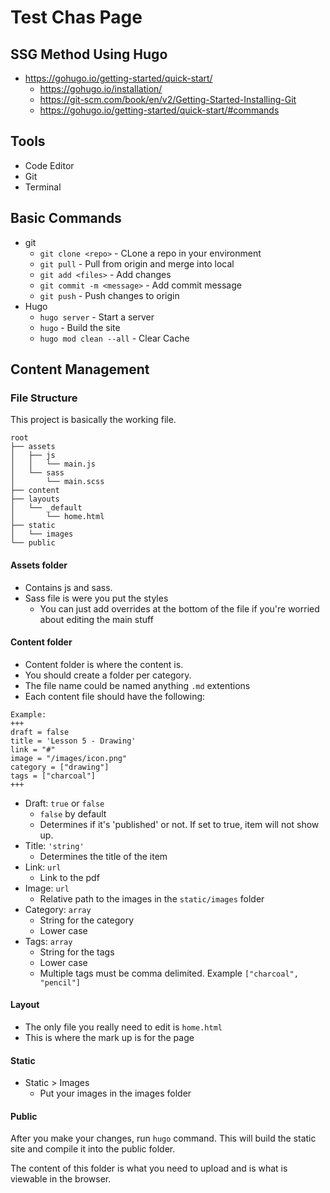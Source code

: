 # Test Chas Page

## SSG Method Using Hugo

- https://gohugo.io/getting-started/quick-start/
  - https://gohugo.io/installation/
  - https://git-scm.com/book/en/v2/Getting-Started-Installing-Git
  - https://gohugo.io/getting-started/quick-start/#commands
    
## Tools

- Code Editor
- Git
- Terminal

## Basic Commands

- git
  - `git clone <repo>` - CLone a repo in your environment
  - `git pull` - Pull from origin and merge into local
  - `git add <files>` - Add changes
  - `git commit -m <message>` - Add commit message
  - `git push` - Push changes to origin
- Hugo
  - `hugo server` - Start a server
  - `hugo` - Build the site
  - `hugo mod clean --all` - Clear Cache


## Content Management

### File Structure

This project is basically the working file.

```
root
├── assets
│   ├── js
│   │   └── main.js
│   └── sass
│       └── main.scss
├── content
├── layouts
│   └── _default
│       └── home.html
├── static
│   └── images
└── public
```

#### Assets folder 

- Contains js and sass. 
- Sass file is were you put the styles
  - You can just add overrides at the bottom of the file if you're worried about editing the main stuff

#### Content folder

- Content folder is where the content is. 
- You should create a folder per category.
- The file name could be named anything `.md` extentions
- Each content file should have the following:
  
```
Example:
+++
draft = false
title = 'Lesson 5 - Drawing'
link = "#"
image = "/images/icon.png"
category = ["drawing"]
tags = ["charcoal"]
+++
```

- Draft: `true` or `false`
  - `false` by default
  - Determines if it's 'published' or not. If set to true, item will not show up.
- Title: `'string'`
  - Determines the title of the item
- Link:  `url`
  - Link to the pdf
- Image: `url`
  - Relative path to the images in the `static/images` folder
- Category: `array`
  - String for the category
  - Lower case
- Tags: `array`
  - String for the tags
  - Lower case
  - Multiple tags must be comma delimited. Example `["charcoal", "pencil"]`

#### Layout 

- The only file you really need to edit is `home.html`
- This is where the mark up is for the page

#### Static

- Static >  Images 
  - Put your images in the images folder

#### Public

After you make your changes, run `hugo` command. This will build the static site and compile it into the public folder.

The content of this folder is what you need to upload and is what is viewable in the browser.

